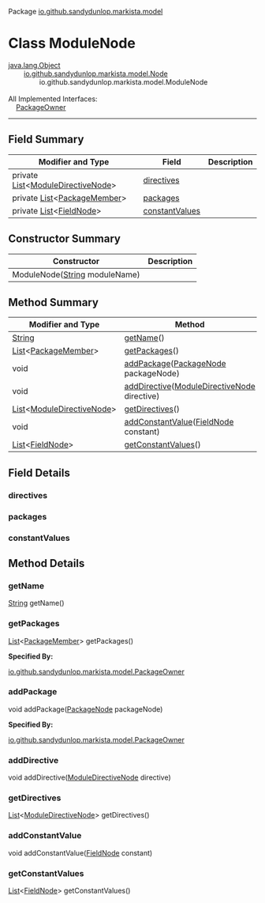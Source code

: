Package [io.github.sandydunlop.markista.model](index.md)

# Class ModuleNode
[java.lang.Object](https://docs.oracle.com/en/java/javase/24/docs/api/java.base/java/lang/Object.html)<br/>
&nbsp;&nbsp;&nbsp;&nbsp;&nbsp;&nbsp;&nbsp;&nbsp;[io.github.sandydunlop.markista.model.Node](Node.md)<br/>
&nbsp;&nbsp;&nbsp;&nbsp;&nbsp;&nbsp;&nbsp;&nbsp;&nbsp;&nbsp;&nbsp;&nbsp;&nbsp;&nbsp;&nbsp;&nbsp;io.github.sandydunlop.markista.model.ModuleNode<br/>
<br/>
All Implemented Interfaces:<br/>
&nbsp;&nbsp;&nbsp;&nbsp;[PackageOwner](PackageOwner.md)


----


## Field Summary

| Modifier and Type                                                                                                                                     | Field                             | Description |
|-------------------------------------------------------------------------------------------------------------------------------------------------------|-----------------------------------|-------------|
| private [List](https://docs.oracle.com/en/java/javase/24/docs/api/java.base/java/util/List.html)&lt;[ModuleDirectiveNode](ModuleDirectiveNode.md)&gt; | [directives](#directives)         |             |
| private [List](https://docs.oracle.com/en/java/javase/24/docs/api/java.base/java/util/List.html)&lt;[PackageMember](PackageMember.md)&gt;             | [packages](#packages)             |             |
| private [List](https://docs.oracle.com/en/java/javase/24/docs/api/java.base/java/util/List.html)&lt;[FieldNode](FieldNode.md)&gt;                     | [constantValues](#constantvalues) |             |

## Constructor Summary

| Constructor                                                                                                         | Description |
|---------------------------------------------------------------------------------------------------------------------|-------------|
| ModuleNode([String](https://docs.oracle.com/en/java/javase/24/docs/api/java.base/java/lang/String.html) moduleName) |             |

## Method Summary

| Modifier and Type                                                                                                                             | Method                                                                                 | Description |
|-----------------------------------------------------------------------------------------------------------------------------------------------|----------------------------------------------------------------------------------------|-------------|
| [String](https://docs.oracle.com/en/java/javase/24/docs/api/java.base/java/lang/String.html)                                                  | [getName](#getname)()                                                                  |             |
| [List](https://docs.oracle.com/en/java/javase/24/docs/api/java.base/java/util/List.html)&lt;[PackageMember](PackageMember.md)&gt;             | [getPackages](#getpackages)()                                                          |             |
| void                                                                                                                                          | [addPackage](#addpackage)([PackageNode](PackageNode.md) packageNode)                   |             |
| void                                                                                                                                          | [addDirective](#adddirective)([ModuleDirectiveNode](ModuleDirectiveNode.md) directive) |             |
| [List](https://docs.oracle.com/en/java/javase/24/docs/api/java.base/java/util/List.html)&lt;[ModuleDirectiveNode](ModuleDirectiveNode.md)&gt; | [getDirectives](#getdirectives)()                                                      |             |
| void                                                                                                                                          | [addConstantValue](#addconstantvalue)([FieldNode](FieldNode.md) constant)              |             |
| [List](https://docs.oracle.com/en/java/javase/24/docs/api/java.base/java/util/List.html)&lt;[FieldNode](FieldNode.md)&gt;                     | [getConstantValues](#getconstantvalues)()                                              |             |

## Field Details

### directives



### packages



### constantValues




## Method Details

### getName

[String](https://docs.oracle.com/en/java/javase/24/docs/api/java.base/java/lang/String.html) getName()



### getPackages

[List](https://docs.oracle.com/en/java/javase/24/docs/api/java.base/java/util/List.html)&lt;[PackageMember](PackageMember.md)&gt; getPackages()



**Specified By:**

[io.github.sandydunlop.markista.model.PackageOwner](PackageOwner.md)

### addPackage

void addPackage([PackageNode](PackageNode.md) packageNode)



**Specified By:**

[io.github.sandydunlop.markista.model.PackageOwner](PackageOwner.md)

### addDirective

void addDirective([ModuleDirectiveNode](ModuleDirectiveNode.md) directive)



### getDirectives

[List](https://docs.oracle.com/en/java/javase/24/docs/api/java.base/java/util/List.html)&lt;[ModuleDirectiveNode](ModuleDirectiveNode.md)&gt; getDirectives()



### addConstantValue

void addConstantValue([FieldNode](FieldNode.md) constant)



### getConstantValues

[List](https://docs.oracle.com/en/java/javase/24/docs/api/java.base/java/util/List.html)&lt;[FieldNode](FieldNode.md)&gt; getConstantValues()



